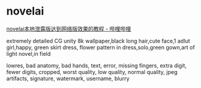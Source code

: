 # novelai

[novelai本地泄露版达到网络版效果的教程 - 哔哩哔哩](https://www.bilibili.com/read/cv18971531?spm_id_from=333.999.list.card_article.click)


extremely detailed CG unity 8k wallpaper,black long hair,cute face,1 adlut girl,happy, green skirt dress, flower pattern in dress,solo,green gown,art of light novel,in field


lowres, bad anatomy, bad hands, text, error, missing fingers, extra digit, fewer digits, cropped, worst quality, low quality, normal quality, jpeg artifacts, signature, watermark, username, blurry

